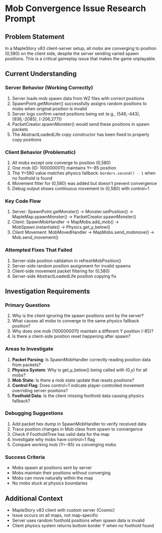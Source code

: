 # Mob Convergence Issue Research Prompt

## Problem Statement
In a MapleStory v83 client-server setup, all mobs are converging to position (0,580) on the client side, despite the server sending varied spawn positions. This is a critical gameplay issue that makes the game unplayable.

## Current Understanding

### Server Behavior (Working Correctly)
1. Server loads mob spawn data from WZ files with correct positions
2. SpawnPoint.getMonster() successfully assigns random positions to mobs when original position is invalid
3. Server logs confirm varied positions being set (e.g., (546,-443), (936,-2085), (-206,277))
4. PacketCreator.spawnMonster() would send these positions in spawn packets
5. The AbstractLoadedLife copy constructor has been fixed to properly copy positions

### Client Behavior (Problematic)
1. All mobs except one converge to position (0,580)
2. One mob (ID: 1000000011) maintains Y=-85 position
3. The Y=580 value matches physics fallback: `borders.second() - 1` when no foothold is found
4. Movement filter for (0,580) was added but doesn't prevent convergence
5. Debug output shows continuous movement to (0,580) with control=1

### Key Code Flow
1. Server: SpawnPoint.getMonster() → Monster.setPosition() → MapleMap.spawnMonster() → PacketCreator.spawnMonster()
2. Client: SpawnMobHandler → MapMobs.add_mob() → MobSpawn.instantiate() → Physics.get_y_below()
3. Client Movement: MobMovedHandler → MapMobs.send_mobmove() → Mob.send_movement()

### Attempted Fixes That Failed
1. Server-side position validation in refreshMobPosition()
2. Server-side random position assignment for invalid spawns
3. Client-side movement packet filtering for (0,580)
4. Server-side AbstractLoadedLife position copying fix

## Investigation Requirements

### Primary Questions
1. Why is the client ignoring the spawn positions sent by the server?
2. What causes all mobs to converge to the same physics fallback position?
3. Why does one mob (1000000011) maintain a different Y position (-85)?
4. Is there a client-side position reset happening after spawn?

### Areas to Investigate
1. **Packet Parsing**: Is SpawnMobHandler correctly reading position data from packets?
2. **Physics System**: Why is get_y_below() being called with (0,y) for all mobs?
3. **Mob State**: Is there a mob state update that resets positions?
4. **Control Flag**: Does control=1 indicate player-controlled movement overriding server positions?
5. **Foothold Data**: Is the client missing foothold data causing physics fallback?

### Debugging Suggestions
1. Add packet hex dump in SpawnMobHandler to verify received data
2. Trace position changes in Mob class from spawn to convergence
3. Check if FootholdTree has valid data for the map
4. Investigate why mobs have control=1 flag
5. Compare working mob (Y=-85) vs converging mobs

### Success Criteria
- Mobs spawn at positions sent by server
- Mobs maintain their positions without converging
- Mobs can move naturally within the map
- No mobs stuck at physics boundaries

## Additional Context
- MapleStory v83 client with custom server (Cosmic)
- Issue occurs on all maps, not map-specific
- Server uses random foothold positions when spawn data is invalid
- Client physics system returns bottom border Y when no foothold found